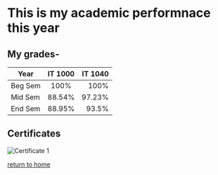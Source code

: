 # This is my academic performnace this year

## My grades-

| Year | IT 1000 | IT 1040 |
| ------- |:-------:| -----:|
| Beg Sem | 100% | 100% |
| Mid Sem | 88.54% | 97.23% |
| End Sem | 88.95% | 93.5% |

## Certificates
![Certificate 1](https://image.shutterstock.com/image-vector/well-done-paper-banner-color-260nw-415603990.jpg)

[return to home](./README.md)
